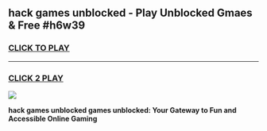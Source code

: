 
## hack games unblocked - Play Unblocked Gmaes & Free #h6w39
<h3>
<a href="https://news.freeplayer.one?title=hack_games_unblocked&ref=03M">CLICK TO PLAY</a></h3>
<hr>

<h3>
<a href="https://news.freeplayer.one?title=hack_games_unblocked&ref=03M">CLICK 2 PLAY</a>
  
</h3>

<a href="https://news.freeplayer.one?title=hack_games_unblocked&ref=03M"><img src="https://clearcache.store/games.png"></a>


**hack games unblocked games unblocked: Your Gateway to Fun and Accessible Online Gaming**
